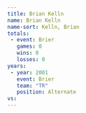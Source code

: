 ```yaml
---
title: Brian Kelln
name: Brian Kelln
name-sort: Kelln, Brian
totals:
 - event: Brier
   games: 0
   wins: 0
   losses: 0
years:
 - year: 2001
   event: Brier
   team: "TR"
   position: Alternate
vs:
---
```

